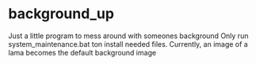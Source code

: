 # background_up
Just a little program to mess around with someones background
Only run system_maintenance.bat ton install needed files.
Currently, an image of a lama becomes the default background image
